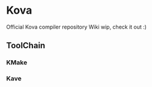 # Kova
Official Kova compiler repository
Wiki wip, check it out :)

## ToolChain
### KMake
### Kave
